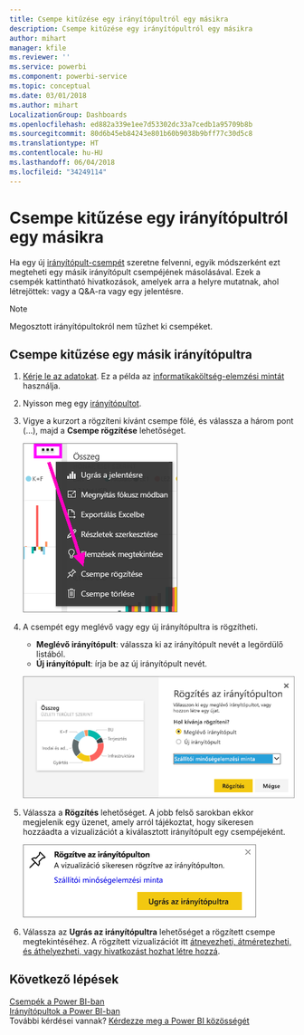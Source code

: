 ```yaml
---
title: Csempe kitűzése egy irányítópultról egy másikra
description: Csempe kitűzése egy irányítópultról egy másikra
author: mihart
manager: kfile
ms.reviewer: ''
ms.service: powerbi
ms.component: powerbi-service
ms.topic: conceptual
ms.date: 03/01/2018
ms.author: mihart
LocalizationGroup: Dashboards
ms.openlocfilehash: ed882a339e1ee7d53302dc33a7cedb1a95709b8b
ms.sourcegitcommit: 80d6b45eb84243e801b60b9038b9bff77c30d5c8
ms.translationtype: HT
ms.contentlocale: hu-HU
ms.lasthandoff: 06/04/2018
ms.locfileid: "34249114"
---
```

# <a name="pin-a-tile-from-one-dashboard-to-another-dashboard"></a>Csempe kitűzése egy irányítópultról egy másikra
Ha egy új [irányítópult-csempét](service-dashboard-tiles.md) szeretne felvenni, egyik módszerként ezt megteheti egy másik irányítópult csempéjének másolásával. Ezek a csempék kattintható hivatkozások, amelyek arra a helyre mutatnak, ahol létrejöttek: vagy a Q&A-ra vagy egy jelentésre. 

> [!NOTE]
> Megosztott irányítópultokról nem tűzhet ki csempéket.

## <a name="pin-a-tile-to-another-dashboard"></a>Csempe kitűzése egy másik irányítópultra
1. [Kérje le az adatokat](service-get-data.md). Ez a példa az [informatikaköltség-elemzési mintát](sample-it-spend.md) használja.
2. Nyisson meg egy [irányítópultot](service-dashboards.md).
3. Vigye a kurzort a rögzíteni kívánt csempe fölé, és válassza a három pont (...), majd a **Csempe rögzítése** lehetőséget.  
   
   ![három pont menü](media/service-pin-tile-to-another-dashboard/power-bi-pin-another-dash.png)
4. A csempét egy meglévő vagy egy új irányítópultra is rögzítheti. 
   
   * **Meglévő irányítópult**: válassza ki az irányítópult nevét a legördülő listából.
   * **Új irányítópult**: írja be az új irányítópult nevét.
   
   ![Rögzítés az irányítópulton párbeszédablak](media/service-pin-tile-to-another-dashboard/pbi_pintoanotherdash.png)
5. Válassza a **Rögzítés** lehetőséget.
   A jobb felső sarokban ekkor megjelenik egy üzenet, amely arról tájékoztat, hogy sikeresen hozzáadta a vizualizációt a kiválasztott irányítópult egy csempéjeként.
   
   ![Rögzítve az irányítópulton](media/service-pin-tile-to-another-dashboard/power-bi-pin-success.png)
6. Válassza az **Ugrás az irányítópultra** lehetőséget a rögzített csempe megtekintéséhez. A rögzített vizualizációt itt [átnevezheti, átméretezheti, és áthelyezheti, vagy hivatkozást hozhat létre hozzá](service-dashboard-edit-tile.md).

## <a name="next-steps"></a>Következő lépések
[Csempék a Power BI-ban](service-dashboard-tiles.md)  
[Irányítópultok a Power BI-ban](service-dashboards.md)  
További kérdései vannak? [Kérdezze meg a Power BI közösségét](http://community.powerbi.com/)

